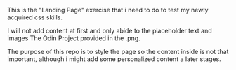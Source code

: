 This is the "Landing Page" exercise that i need to do to test my newly acquired css skills.

I will not add content at first and only abide to the placeholder text and images The Odin Project provided
in the .png.

The purpose of this repo is to style the page so the content inside is not that important,
although i might add some personalized content a later stages.

